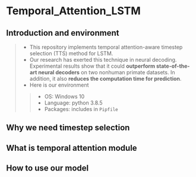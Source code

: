 # Temporal_Attention_LSTM

## Introduction and environment

> * This repository implements temporal attention-aware timestep selection (TTS) method for LSTM. 
> * Our research has exerted this technique in neural decoding. Experimental results show that it could **outperform state-of-the-art neural decoders** on two nonhuman primate datasets. In addition, it also **reduces the computation time for prediction**.
> * Here is our environment
>> * OS: Windows 10
>>* Language: python 3.8.5
>>* Packages: includes in `Pipfile`

## Why we need timestep selection

## What is temporal attention module

## How to use our model

 

